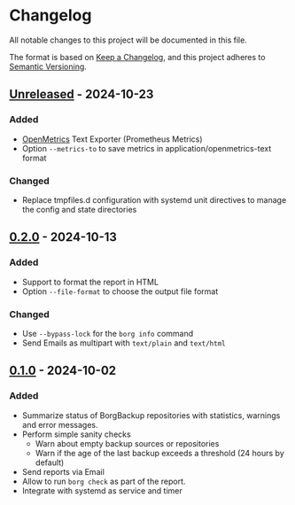 <!-- SPDX-FileCopyrightText: 2024 Philipp Micheel <bbx0+borgreport@bitdevs.de> -->
<!-- SPDX-License-Identifier: CC-BY-SA-4.0 -->
<!-- markdownlint-configure-file {"MD024": { "siblings_only": true } } -->
# Changelog

All notable changes to this project will be documented in this file.

The format is based on [Keep a Changelog](https://keepachangelog.com/en/1.1.0/),
and this project adheres to [Semantic Versioning](https://semver.org/spec/v2.0.0.html).

## [Unreleased](https://github.com/bbx0/borgreport/compare/v0.2.0...HEAD) - 2024-10-23

### Added

- [OpenMetrics](https://github.com/prometheus/OpenMetrics/blob/main/specification/OpenMetrics.md) Text Exporter (Prometheus Metrics)
- Option `--metrics-to` to save metrics in application/openmetrics-text format

### Changed

- Replace tmpfiles.d configuration with systemd unit directives to manage the config and state directories

## [0.2.0](https://github.com/bbx0/borgreport/compare/v0.1.0...v0.2.0) - 2024-10-13

### Added

- Support to format the report in HTML
- Option `--file-format` to choose the output file format

### Changed

- Use `--bypass-lock` for the `borg info` command
- Send Emails as multipart with `text/plain` and `text/html`

## [0.1.0](https://github.com/bbx0/borgreport/releases/tag/v0.1.0) - 2024-10-02

### Added

- Summarize status of BorgBackup repositories with statistics, warnings and error messages.
- Perform simple sanity checks
  - Warn about empty backup sources or repositories
  - Warn if the age of the last backup exceeds a threshold (24 hours by default)
- Send reports via Email
- Allow to run `borg check` as part of the report.
- Integrate with systemd as service and timer
